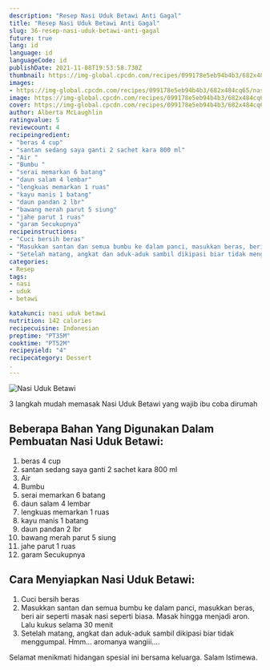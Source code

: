 ```yaml
---
description: "Resep Nasi Uduk Betawi Anti Gagal"
title: "Resep Nasi Uduk Betawi Anti Gagal"
slug: 36-resep-nasi-uduk-betawi-anti-gagal
future: true
lang: id
language: id
languageCode: id
publishDate: 2021-11-08T19:53:58.730Z 
thumbnail: https://img-global.cpcdn.com/recipes/099178e5eb94b4b3/682x484cq65/nasi-uduk-betawi-foto-resep-utama.png
images:
- https://img-global.cpcdn.com/recipes/099178e5eb94b4b3/682x484cq65/nasi-uduk-betawi-foto-resep-utama.png
image: https://img-global.cpcdn.com/recipes/099178e5eb94b4b3/682x484cq65/nasi-uduk-betawi-foto-resep-utama.png
cover: https://img-global.cpcdn.com/recipes/099178e5eb94b4b3/682x484cq65/nasi-uduk-betawi-foto-resep-utama.png
author: Alberta McLaughlin
ratingvalue: 5
reviewcount: 4
recipeingredient:
- "beras 4 cup"
- "santan sedang saya ganti 2 sachet kara 800 ml"
- "Air "
- "Bumbu "
- "serai memarkan 6 batang"
- "daun salam 4 lembar"
- "lengkuas memarkan 1 ruas"
- "kayu manis 1 batang"
- "daun pandan 2 lbr"
- "bawang merah parut 5 siung"
- "jahe parut 1 ruas"
- "garam Secukupnya"
recipeinstructions:
- "Cuci bersih beras"
- "Masukkan santan dan semua bumbu ke dalam panci, masukkan beras, beri air seperti masak nasi seperti biasa. Masak hingga menjadi aron. Lalu kukus selama 30 menit"
- "Setelah matang, angkat dan aduk-aduk sambil dikipasi biar tidak menggumpal. Hmm... aromanya wangiii...."
categories:
- Resep
tags:
- nasi
- uduk
- betawi

katakunci: nasi uduk betawi 
nutrition: 142 calories
recipecuisine: Indonesian
preptime: "PT35M"
cooktime: "PT52M"
recipeyield: "4"
recipecategory: Dessert
. 
---
```



![Nasi Uduk Betawi](https://img-global.cpcdn.com/recipes/099178e5eb94b4b3/682x484cq65/nasi-uduk-betawi-foto-resep-utama.png)

3 langkah mudah memasak  Nasi Uduk Betawi yang wajib ibu coba dirumah

<!--inarticleads1-->

## Beberapa Bahan Yang Digunakan Dalam Pembuatan Nasi Uduk Betawi:

1. beras 4 cup
1. santan sedang saya ganti 2 sachet kara 800 ml
1. Air 
1. Bumbu 
1. serai memarkan 6 batang
1. daun salam 4 lembar
1. lengkuas memarkan 1 ruas
1. kayu manis 1 batang
1. daun pandan 2 lbr
1. bawang merah parut 5 siung
1. jahe parut 1 ruas
1. garam Secukupnya



<!--inarticleads2-->

## Cara Menyiapkan Nasi Uduk Betawi:

1. Cuci bersih beras
1. Masukkan santan dan semua bumbu ke dalam panci, masukkan beras, beri air seperti masak nasi seperti biasa. Masak hingga menjadi aron. Lalu kukus selama 30 menit
1. Setelah matang, angkat dan aduk-aduk sambil dikipasi biar tidak menggumpal. Hmm... aromanya wangiii....




Selamat menikmati hidangan spesial ini bersama keluarga. Salam Istimewa.
